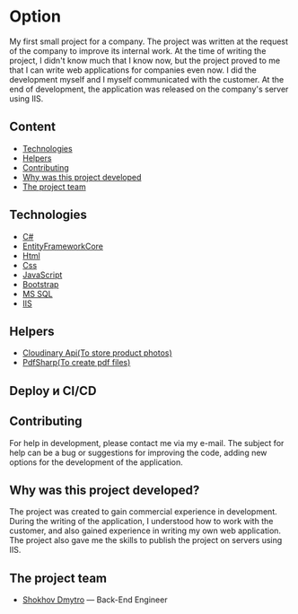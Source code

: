 # Option
My first small project for a company. The project was written at the request of the company to improve its internal work. At the time of writing the project, I didn't know much that I know now, but the project proved to me that I can write web applications for companies even now. I did the development myself and I myself communicated with the customer. At the end of development, the application was released on the company's server using IIS.

## Content
- [Technologies](#Technologies)
- [Helpers](#Helpers)
- [Contributing](#contributing)
- [Why was this project developed](#why-was-this-project-developed)
- [The project team](#the-project-team)

## Technologies
- [C#](https://learn.microsoft.com/en-us/dotnet/csharp/)
- [EntityFrameworkCore](https://learn.microsoft.com/en-us/ef/core/)
- [Html](https://www.w3schools.com/html/)
- [Css](https://www.w3schools.com/Css/)
- [JavaScript](https://www.javascript.com/)
- [Bootstrap](https://getbootstrap.com/)
- [MS SQL](https://www.microsoft.com/en-us/sql-server/sql-server-downloads)
- [IIS](https://www.iis.net/)

## Helpers
- [Cloudinary Api(To store product photos)](https://cloudinary.com/)
- [PdfSharp(To create pdf files)](http://www.pdfsharp.net/?AspxAutoDetectCookieSupport=1)

## Deploy и CI/CD

## Contributing
For help in development, please contact me via my e-mail. The subject for help can be a bug or suggestions for improving the code, adding new options for the development of the application.

## Why was this project developed?
The project was created to gain commercial experience in development. During the writing of the application, I understood how to work with the customer, and also gained experience in writing my own web application. The project also gave me the skills to publish the project on servers using IIS.

## The project team
- [Shokhov Dmytro](https://t.me/f_a_g_e) — Back-End Engineer
